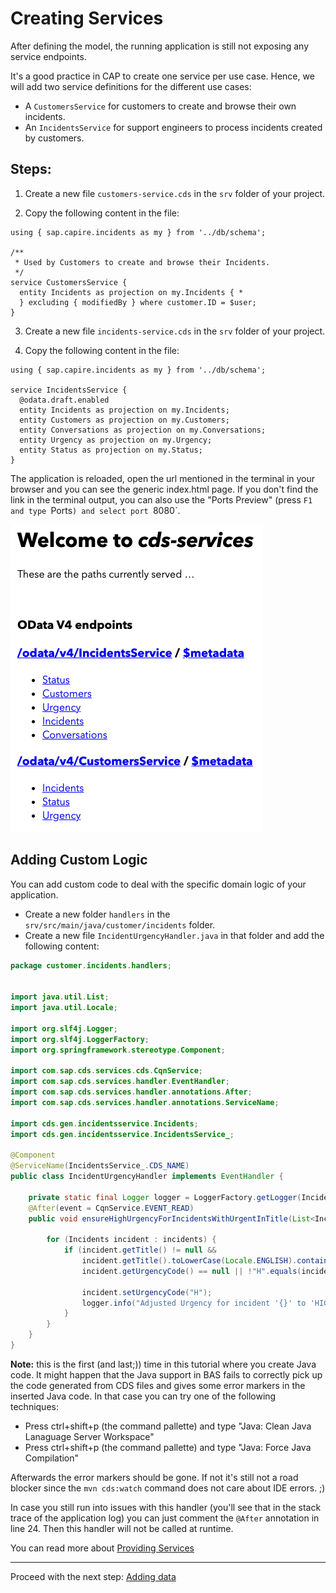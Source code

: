# Creating Services

After defining the model, the running application is still not exposing any service endpoints.

It's a good practice in CAP to create one service per use case. Hence, we will add two service definitions for the different use cases:

- A `CustomersService` for customers to create and browse their own incidents.
- An `IncidentsService` for support engineers to process incidents created by customers.

## Steps:

1. Create a new file `customers-service.cds` in the `srv` folder of your project.

2. Copy the following content in the file:

```cds
using { sap.capire.incidents as my } from '../db/schema';

/**
 * Used by Customers to create and browse their Incidents.
 */
service CustomersService {
  entity Incidents as projection on my.Incidents { *
  } excluding { modifiedBy } where customer.ID = $user;
}
```

3. Create a new file `incidents-service.cds` in the `srv` folder of your project.

4. Copy the following content in the file:

```cds
using { sap.capire.incidents as my } from '../db/schema';

service IncidentsService { 
  @odata.draft.enabled
  entity Incidents as projection on my.Incidents;
  entity Customers as projection on my.Customers;
  entity Conversations as projection on my.Conversations;
  entity Urgency as projection on my.Urgency;
  entity Status as projection on my.Status;
}
```

The application is reloaded, open the url mentioned in the terminal in your browser and you can see the generic index.html page. If you don't find the link in the terminal output, you can also use the "Ports Preview" (press `F1 and type `Ports`) and select port `8080`.
<br/>

![Endpoints](assets/services_java.png)
<br/>

## Adding Custom Logic

You can add custom code to deal with the specific domain logic of your application.

- Create a new folder `handlers` in the `srv/src/main/java/customer/incidents` folder.
- Create a new file `IncidentUrgencyHandler.java` in that folder and add the following content:

```java
package customer.incidents.handlers;


import java.util.List;
import java.util.Locale;

import org.slf4j.Logger;
import org.slf4j.LoggerFactory;
import org.springframework.stereotype.Component;

import com.sap.cds.services.cds.CqnService;
import com.sap.cds.services.handler.EventHandler;
import com.sap.cds.services.handler.annotations.After;
import com.sap.cds.services.handler.annotations.ServiceName;

import cds.gen.incidentsservice.Incidents;
import cds.gen.incidentsservice.IncidentsService_;

@Component
@ServiceName(IncidentsService_.CDS_NAME)  
public class IncidentUrgencyHandler implements EventHandler {

    private static final Logger logger = LoggerFactory.getLogger(IncidentUrgencyHandler.class);
    @After(event = CqnService.EVENT_READ)  
    public void ensureHighUrgencyForIncidentsWithUrgentInTitle(List<Incidents> incidents) {  

        for (Incidents incident : incidents) {
            if (incident.getTitle() != null &&
				incident.getTitle().toLowerCase(Locale.ENGLISH).contains("urgent") &&  
                incident.getUrgencyCode() == null || !"H".equals(incident.getUrgencyCode())) {  

                incident.setUrgencyCode("H");  
                logger.info("Adjusted Urgency for incident '{}' to 'HIGH'.", incident.getTitle());  
            }  
        }  
    }  
}
```

**Note:** this is the first (and last;)) time in this tutorial where you create Java code. It might happen that the Java support in BAS fails to correctly pick up the code generated from CDS files and gives some error markers in the inserted Java code. In that case you can try one of the following techniques:

 * Press ctrl+shift+p (the command pallette) and type "Java: Clean Java Lanaguage Server Workspace"
 * Press ctrl+shift+p (the command pallette) and type "Java: Force Java Compilation"

Afterwards the error markers should be gone. If not it's still not a road blocker since the `mvn cds:watch` command does not care about IDE errors. ;)

In case you still run into issues with this handler (you'll see that in the stack trace of the application log) you can just comment the `@After` annotation in line 24. Then this handler will not be called at runtime.

You can read more about [Providing Services](https://cap.cloud.sap/docs/guides/providing-services) 

***

Proceed with the next step: [Adding data](05_java_adding_data.md)
